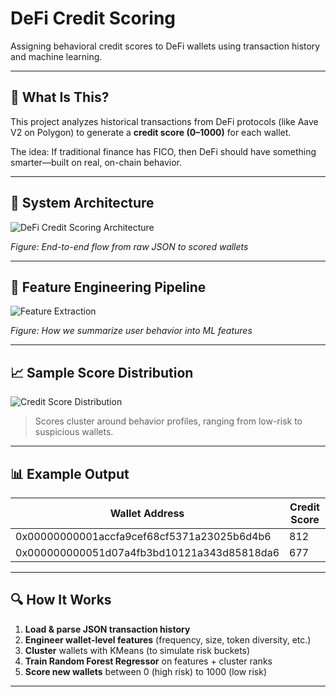 # DeFi Credit Scoring

Assigning behavioral credit scores to DeFi wallets using transaction history and machine learning.

---

## 🧠 What Is This?

This project analyzes historical transactions from DeFi protocols (like Aave V2 on Polygon) to generate a **credit score (0–1000)** for each wallet.

The idea: If traditional finance has FICO, then DeFi should have something smarter—built on real, on-chain behavior.

---

## 🧱 System Architecture

![DeFi Credit Scoring Architecture](docs/architecture.png)

*Figure: End-to-end flow from raw JSON to scored wallets*

---

## 🧮 Feature Engineering Pipeline

![Feature Extraction](docs/features.png)

*Figure: How we summarize user behavior into ML features*

---

## 📈 Sample Score Distribution

![Credit Score Distribution](docs/score-distribution.png)

> Scores cluster around behavior profiles, ranging from low-risk to suspicious wallets.

---

## 📊 Example Output

| Wallet Address                         | Credit Score |
|----------------------------------------|--------------|
| 0x00000000001accfa9cef68cf5371a23025b6d4b6 | 812          |
| 0x000000000051d07a4fb3bd10121a343d85818da6 | 677          |

---

## 🔍 How It Works

1. **Load & parse JSON transaction history**
2. **Engineer wallet-level features** (frequency, size, token diversity, etc.)
3. **Cluster** wallets with KMeans (to simulate risk buckets)
4. **Train Random Forest Regressor** on features + cluster ranks
5. **Score new wallets** between 0 (high risk) to 1000 (low risk)

---


